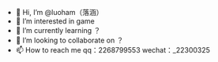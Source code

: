 - 👋 Hi, I’m @luoham（落涵）
- 👀 I’m interested in game
- 🌱 I’m currently learning ？
- 💞️ I’m looking to collaborate on ？
- 📫 How to reach me qq：2268799553
wechat：_22300325

<!---
luoham/luoham is a ✨ special ✨ repository because its `README.md` (this file) appears on your GitHub profile.
You can click the Preview link to take a look at your changes.
--->
